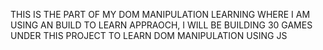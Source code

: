 THIS IS THE PART OF MY DOM MANIPULATION LEARNING WHERE I AM USING AN BUILD TO LEARN APPRAOCH, I WILL BE BUILDING 30 GAMES UNDER THIS PROJECT TO LEARN DOM MANIPULATION USING JS
